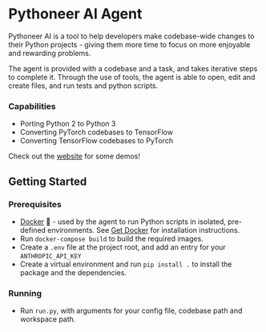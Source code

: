 # Pythoneer AI Agent 

Pythoneer AI is a tool to help developers make codebase-wide changes to their Python projects - giving them more time to focus on more enjoyable and rewarding problems.

The agent is provided with a codebase and a task, and takes iterative steps to complete it. Through the use of tools, the agent is able to open, edit and create files, and run tests and python scripts.

### Capabilities

* Porting Python 2 to Python 3
* Converting PyTorch codebases to TensorFlow
* Converting TensorFlow codebases to PyTorch

Check out the [website](https://pythoneer.ai/) for some demos!

## Getting Started 

### Prerequisites 

* [Docker](https://docs.docker.com/) 🐋 - used by the agent to run Python scripts in isolated, pre-defined environments. See [Get Docker](https://docs.docker.com/get-docker/) for installation instructions.
*  Run `docker-compose build` to build the required images.
*  Create a `.env` file at the project root, and add an entry for your `ANTHROPIC_API_KEY`
*  Create a virtual environment and run `pip install .` to install the package and the dependencies. 

### Running

* Run `run.py`, with arguments for your config file, codebase path and workspace path. 

